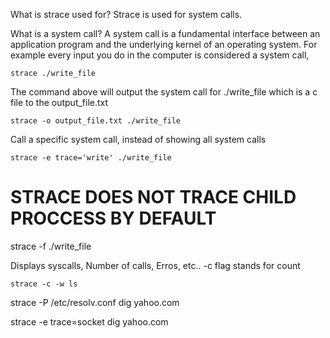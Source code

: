 What is strace used for?
Strace is used for system calls. 

What is a system call? 
A system call is a fundamental interface between an application program and the underlying kernel of an operating system.
For example every input you do in the computer is considered a system call,

```
strace ./write_file
```

The command above will output the system call for ./write_file which is a c file
to the output_file.txt
```
strace -o output_file.txt ./write_file
```

Call a specific system call, instead of showing all system calls
```
strace -e trace='write' ./write_file
```

<h1> STRACE DOES NOT TRACE CHILD PROCCESS BY DEFAULT </h1>

strace -f ./write_file


Displays syscalls, Number of calls, Erros, etc..
-c flag stands for count
```
strace -c -w ls
```



strace -P /etc/resolv.conf dig yahoo.com

strace -e trace=socket dig yahoo.com
